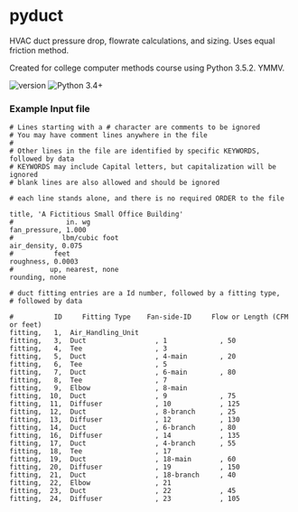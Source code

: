 # pyduct
HVAC duct pressure drop, flowrate calculations, and sizing. Uses equal friction method.

Created for college computer methods course using Python 3.5.2. YMMV.

![version](https://img.shields.io/badge/version-0.1-brightgreen.svg)
![Python 3.4+](https://img.shields.io/badge/Python-3.4%2B-blue.svg)

### Example Input file

```
# Lines starting with a # character are comments to be ignored
# You may have comment lines anywhere in the file
#
# Other lines in the file are identified by specific KEYWORDS, followed by data
# KEYWORDS may include Capital letters, but capitalization will be ignored
# blank lines are also allowed and should be ignored

# each line stands alone, and there is no required ORDER to the file

title, 'A Fictitious Small Office Building'
#             in. wg
fan_pressure, 1.000
#            lbm/cubic foot
air_density, 0.075
#          feet
roughness, 0.0003
#         up, nearest, none
rounding, none

# duct fitting entries are a Id number, followed by a fitting type,
# followed by data

#          ID     Fitting Type    Fan-side-ID     Flow or Length (CFM or feet)
fitting,   1,  Air_Handling_Unit
fitting,   3,  Duct                 , 1             , 50
fitting,   4,  Tee                  , 3
fitting,   5,  Duct                 , 4-main        , 20
fitting,   6,  Tee                  , 5
fitting,   7,  Duct                 , 6-main        , 80
fitting,   8,  Tee                  , 7
fitting,   9,  Elbow                , 8-main
fitting,  10,  Duct                 , 9             , 75
fitting,  11,  Diffuser             , 10            , 125
fitting,  12,  Duct                 , 8-branch      , 25
fitting,  13,  Diffuser             , 12            , 130
fitting,  14,  Duct                 , 6-branch      , 80
fitting,  16,  Diffuser             , 14            , 135
fitting,  17,  Duct                 , 4-branch      , 55
fitting,  18,  Tee                  , 17
fitting,  19,  Duct                 , 18-main       , 60
fitting,  20,  Diffuser             , 19            , 150
fitting,  21,  Duct                 , 18-branch     , 40
fitting,  22,  Elbow                , 21
fitting,  23,  Duct                 , 22            , 45
fitting,  24,  Diffuser             , 23            , 105
```
